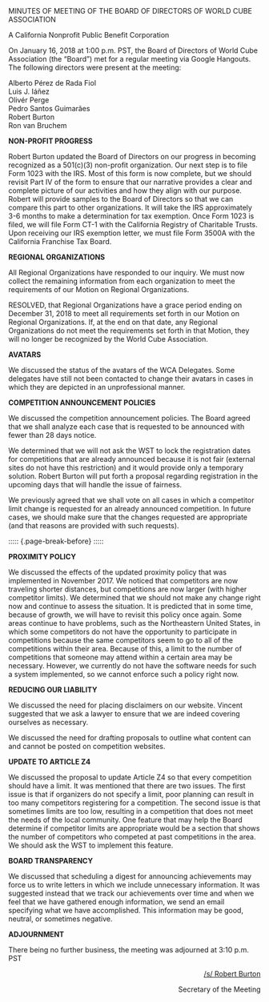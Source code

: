 <div class="text-center">
MINUTES OF MEETING OF THE BOARD OF DIRECTORS OF WORLD CUBE ASSOCIATION

A California Nonprofit Public Benefit Corporation
</div>

On January 16, 2018 at 1:00 p.m. PST, the Board of Directors of World Cube Association (the “Board”) met for a regular meeting via Google Hangouts. The following directors were present at the meeting:

<div class="text-center">
Alberto Pérez de Rada Fiol <br>
Luis J. Iáñez <br>
Olivér Perge <br>
Pedro Santos Guimarães <br>
Robert Burton <br>
Ron van Bruchem <br>
</div>

<b class="text-center">NON-PROFIT PROGRESS</b>

Robert Burton updated the Board of Directors on our progress in becoming recognized as a 501(c)(3) non-profit organization. Our next step is to file Form 1023 with the IRS. Most of this form is now complete, but we should revisit Part IV of the form to ensure that our narrative provides a clear and complete picture of our activities and how they align with our purpose. Robert will provide samples to the Board of Directors so that we can compare this part to other organizations. It will take the IRS approximately 3-6 months to make a determination for tax exemption. Once Form 1023 is filed, we will file Form CT-1 with the California Registry of Charitable Trusts. Upon receiving our IRS exemption letter, we must file Form 3500A with the California Franchise Tax Board.

<b class="text-center">REGIONAL ORGANIZATIONS</b>

All Regional Organizations have responded to our inquiry. We must now collect the remaining information from each organization to meet the requirements of our Motion on Regional Organizations.

RESOLVED, that Regional Organizations have a grace period ending on December 31, 2018 to meet all requirements set forth in our Motion on Regional Organizations. If, at the end on that date, any Regional Organizations do not meet the requirements set forth in that Motion, they will no longer be recognized by the World Cube Association.

<b class="text-center">AVATARS</b>

We discussed the status of the avatars of the WCA Delegates. Some delegates have still not been contacted to change their avatars in cases in which they are depicted in an unprofessional manner.

<b class="text-center">COMPETITION ANNOUNCEMENT POLICIES</b>

We discussed the competition announcement policies. The Board agreed that we shall analyze each case that is requested to be announced with fewer than 28 days notice.

We determined that we will not ask the WST to lock the registration dates for competitions that are already announced because it is not fair (external sites do not have this restriction) and it would provide only a temporary solution. Robert Burton will put forth a proposal regarding registration in the upcoming days that will handle the issue of fairness.

We previously agreed that we shall vote on all cases in which a competitor limit change is requested for an already announced competition. In future cases, we should make sure that the changes requested are appropriate (and that reasons are provided with such requests).

::::: {.page-break-before}
:::::

<b class="text-center">PROXIMITY POLICY</b>

We discussed the effects of the updated proximity policy that was implemented in November 2017. We noticed that competitors are now traveling shorter distances, but competitions are now larger (with higher competitor limits). We determined that we should not make any change right now and continue to assess the situation. It is predicted that in some time, because of growth, we will have to revisit this policy once again. Some areas continue to have problems, such as the Northeastern United States, in which some competitors do not have the opportunity to participate in competitions because the same competitors seem to go to all of the competitions within their area. Because of this, a limit to the number of competitions that someone may attend within a certain area may be necessary. However, we currently do not have the software needs for such a system implemented, so we cannot enforce such a policy right now.

<b class="text-center">REDUCING OUR LIABILITY</b>

We discussed the need for placing disclaimers on our website. Vincent suggested that we ask a lawyer to ensure that we are indeed covering ourselves as necessary.

We discussed the need for drafting proposals to outline what content can and cannot be posted on competition websites.

<b class="text-center">UPDATE TO ARTICLE Z4</b>

We discussed the proposal to update Article Z4 so that every competition should have a limit. It was mentioned that there are two issues. The first issue is that if organizers do not specify a limit, poor planning can result in too many competitors registering for a competition. The second issue is that sometimes limits are too low, resulting in a competition that does not meet the needs of the local community. One feature that may help the Board determine if competitor limits are appropriate would be a section that shows the number of competitors who competed at past competitions in the area. We should ask the WST to implement this feature.

<b class="text-center">BOARD TRANSPARENCY</b>

We discussed that scheduling a digest for announcing achievements may force us to write letters in which we include unnecessary information. It was suggested instead that we track our achievements over time and when we feel that we have gathered enough information, we send an email specifying what we have accomplished. This information may be good, neutral, or sometimes negative.

<b class="text-center">ADJOURNMENT</b>

There being no further business, the meeting was adjourned at 3:10 p.m. PST

<div style="text-align: right;">
<span style="text-decoration: underline;">/s/ Robert Burton</span>

Secretary of the Meeting
</div>
